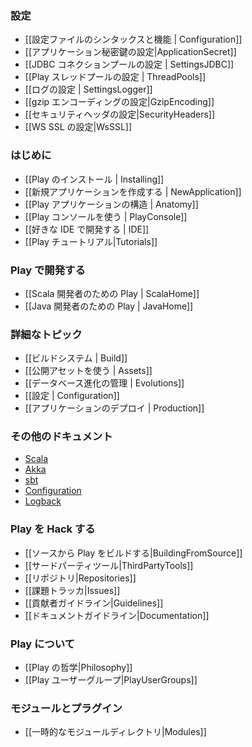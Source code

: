 <!--- Copyright (C) 2009-2013 Typesafe Inc. <http://www.typesafe.com> -->
<!--
### Configuration
-->
### 設定

<!--
- [[Configuration file syntax and features | Configuration]]
- [[Configuring the application secret|ApplicationSecret]]
- [[Configuring the JDBC connection pool | SettingsJDBC]]
- [[Configuring Play's thread pools | ThreadPools]]
- [[Configuring logging | SettingsLogger]]
- [[Configuring gzip encoding|GzipEncoding]]
- [[Configuring security headers|SecurityHeaders]]
- [[Configuring WS SSL|WsSSL]]
-->
- [[設定ファイルのシンタックスと機能 | Configuration]]
- [[アプリケーション秘密鍵の設定|ApplicationSecret]]
- [[JDBC コネクションプールの設定 | SettingsJDBC]]
- [[Play スレッドプールの設定 | ThreadPools]]
- [[ログの設定 | SettingsLogger]]
- [[gzip エンコーディングの設定|GzipEncoding]]
- [[セキュリティヘッダの設定|SecurityHeaders]]
- [[WS SSL の設定|WsSSL]]

<!--
### Getting started
-->
### はじめに

<!--
- [[Installing Play | Installing]]
- [[Creating a new application | NewApplication]]
- [[Anatomy of a Play application | Anatomy]]
- [[Using the Play console | PlayConsole]]
- [[Setting-up your preferred IDE | IDE]]
- [[Play Tutorials|Tutorials]]
-->
- [[Play のインストール | Installing]]
- [[新規アプリケーションを作成する | NewApplication]]
- [[Play アプリケーションの構造 | Anatomy]]
- [[Play コンソールを使う | PlayConsole]]
- [[好きな IDE で開発する | IDE]]
- [[Play チュートリアル|Tutorials]]

<!--
### Working with Play
-->
### Play で開発する

<!--
- [[Play for Scala developers | ScalaHome]]
- [[Play for Java developers | JavaHome]]
-->
- [[Scala 開発者のための Play | ScalaHome]]
- [[Java 開発者のための Play | JavaHome]]

<!--
### Detailed topics
-->
### 詳細なトピック

<!--
- [[The Build system | Build]]
- [[Working with public assets | Assets]]
- [[Managing database evolutions | Evolutions]]
- [[Configuration | Configuration]]
- [[Deploying your application | Production]]
-->
- [[ビルドシステム | Build]]
- [[公開アセットを使う | Assets]]
- [[データベース進化の管理 | Evolutions]]
- [[設定 | Configuration]]
- [[アプリケーションのデプロイ | Production]]

<!--
### Additional documentations
-->
### その他のドキュメント

<!--
- [Scala](http://docs.scala-lang.org/)
- [Akka](http://akka.io/docs/)
- [sbt](http://www.scala-sbt.org/learn.html)
- [Configuration](https://github.com/typesafehub/config)
- [Logback](http://logback.qos.ch/documentation.html)
-->
- [Scala](http://docs.scala-lang.org/)
- [Akka](http://akka.io/docs/)
- [sbt](http://www.scala-sbt.org/learn.html)
- [Configuration](https://github.com/typesafehub/config)
- [Logback](http://logback.qos.ch/documentation.html)

<!--
### Hacking Play
-->
### Play を Hack する

<!--
- [[Building Play from source|BuildingFromSource]]
- [[3rd Party Tools|ThirdPartyTools]]
- [[Repositories|Repositories]]
- [[Issue tracker|Issues]]
- [[Contributor guidelines|Guidelines]]
- [[Documentation guidelines|Documentation]]
-->
- [[ソースから Play をビルドする|BuildingFromSource]]
- [[サードパーティツール|ThirdPartyTools]]
- [[リポジトリ|Repositories]]
- [[課題トラッカ|Issues]]
- [[貢献者ガイドライン|Guidelines]]
- [[ドキュメントガイドライン|Documentation]]

<!--
### About Play
-->
### Play について

<!--
- [[Play Philosophy|Philosophy]]
- [[Play User Groups|PlayUserGroups]]
-->
- [[Play の哲学|Philosophy]]
- [[Play ユーザーグループ|PlayUserGroups]]

<!--
### Modules and plugins
-->
### モジュールとプラグイン

<!--
- [[Temporary modules directory|Modules]]
-->
- [[一時的なモジュールディレクトリ|Modules]]
